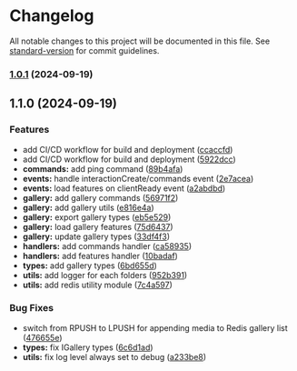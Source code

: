 # Changelog

All notable changes to this project will be documented in this file. See [standard-version](https://github.com/conventional-changelog/standard-version) for commit guidelines.

### [1.0.1](https://github.com/Essa-Media/EssaGalleryBot/compare/v1.1.0...v1.0.1) (2024-09-19)

## 1.1.0 (2024-09-19)


### Features

* add CI/CD workflow for build and deployment ([ccaccfd](https://github.com/Essa-Media/EssaGalleryBot/commit/ccaccfd38fc3ff506dcfb286b9d26084f10dd301))
* add CI/CD workflow for build and deployment ([5922dcc](https://github.com/Essa-Media/EssaGalleryBot/commit/5922dcc9b2c29f1b20d24f3d8764f67325b8a429))
* **commands:** add ping command ([89b4afa](https://github.com/Essa-Media/EssaGalleryBot/commit/89b4afaf44e3343420e2e04cd297c960847d0661))
* **events:** handle interactionCreate/commands event ([2e7acea](https://github.com/Essa-Media/EssaGalleryBot/commit/2e7acea25270c94b8b70d649b066fbb12421b153))
* **events:** load features on clientReady event ([a2abdbd](https://github.com/Essa-Media/EssaGalleryBot/commit/a2abdbd04caf0bab25a7c9e14c79e2b262582d5f))
* **gallery:** add gallery commands ([56971f2](https://github.com/Essa-Media/EssaGalleryBot/commit/56971f2230cdb6aab0c21ddba09a5ce7cb3a6098))
* **gallery:** add gallery utils ([e816e4a](https://github.com/Essa-Media/EssaGalleryBot/commit/e816e4ae4a9b2996f8c1d3ca4401be56ad0def96))
* **gallery:** export gallery types ([eb5e529](https://github.com/Essa-Media/EssaGalleryBot/commit/eb5e5291a0c89cc57cbbee90273433e09374aa47))
* **gallery:** load gallery features ([75d6437](https://github.com/Essa-Media/EssaGalleryBot/commit/75d64375c2e028d9e31f475d9a3e6fae0fd0840e))
* **gallery:** update gallery types ([33df4f3](https://github.com/Essa-Media/EssaGalleryBot/commit/33df4f3d12ae7b98c1d760cffe96152d486f5e39))
* **handlers:** add commands handler ([ca58935](https://github.com/Essa-Media/EssaGalleryBot/commit/ca5893575c67e9b76b7934518dd1b0d1c98cd22c))
* **handlers:** add features handler ([10badaf](https://github.com/Essa-Media/EssaGalleryBot/commit/10badaf5dd193bb48618d0e03c1c8fe7be70358d))
* **types:** add gallery types ([6bd655d](https://github.com/Essa-Media/EssaGalleryBot/commit/6bd655d7b1e98fd5202a80b7b3807532e645d8f1))
* **utils:** add logger for each folders ([952b391](https://github.com/Essa-Media/EssaGalleryBot/commit/952b3917a8ffbdc75edb7c24f1232045a2f35e97))
* **utils:** add redis utility module ([7c4a597](https://github.com/Essa-Media/EssaGalleryBot/commit/7c4a597a3fbd3b3d9bb45a1dc60908e2d9128c2e))


### Bug Fixes

* switch from RPUSH to LPUSH for appending media to Redis gallery list ([476655e](https://github.com/Essa-Media/EssaGalleryBot/commit/476655e203b9aad7b783f4436a7af31f67eb5854))
* **types:** fix IGallery types ([6c6d1ad](https://github.com/Essa-Media/EssaGalleryBot/commit/6c6d1ad4512e9d4eda17342ce0743ff229771875))
* **utils:** fix log level always set to debug ([a233be8](https://github.com/Essa-Media/EssaGalleryBot/commit/a233be80bf0264f4f8a2ae5b216026b3653601d1))
